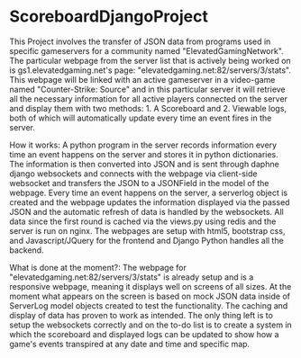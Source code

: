 # ScoreboardDjangoProject
This Project involves the transfer of JSON data from programs used in specific gameservers for a community named "ElevatedGamingNetwork". 
The particular webpage from the server list that is actively being worked on is gs1.elevatedgaming.net's page: 
"elevatedgaming.net:82/servers/3/stats". This webpage will be linked with an active gameserver in a video-game 
named  "Counter-Strike: Source" and in this particular server it will retrieve all the necessary information for all active players 
connected on the server and display them with two methods: 1. A Scoreboard and 2. Viewable logs, both of which will automatically 
update every time an event fires in the server.  

How it works: A python program in the server records information every time an event happens on the server and stores it in python 
dictionaries. The information is then converted into JSON and is sent through daphne django websockets and connects with the webpage 
via client-side websocket and transfers the JSON to a JSONField in the model of the webpage. Every time an event happens on the server, 
a serverlog object is created and the webpage updates the information displayed via the passed JSON and the automatic refresh of data 
is handled by the websockets. All data since the first round is cached via the views.py using redis and the server is run on nginx. 
The webpages are setup with html5, bootstrap css, and Javascript/JQuery for the frontend and Django Python handles all the backend. 

What is done at the moment?: The webpage for "elevatedgaming.net:82/servers/3/stats" is already setup and is a responsive webpage, 
meaning it displays well on screens of all sizes. At the moment what appears on the screen is based on mock JSON data inside of ServerLog 
model objects created to test the functionality. The caching and display of data has proven to work as intended. 
The only thing left is to setup the websockets correctly and on the to-do list is to create a system in which the scoreboard and displayed 
logs can be updated to show how a game's events transpired at any date and time and specific map.
